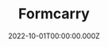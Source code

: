 ---
title: "Formcarry"
website: "https://formcarry.com/"
description: "Turn your HTML <form> to something completely functional.Get email notifications, upload files, integrate with other apps.3 minutes to setup and free to use."
date: 2022-10-01T00:00:00.000Z
draft: false
tool: ["Form"]
---
